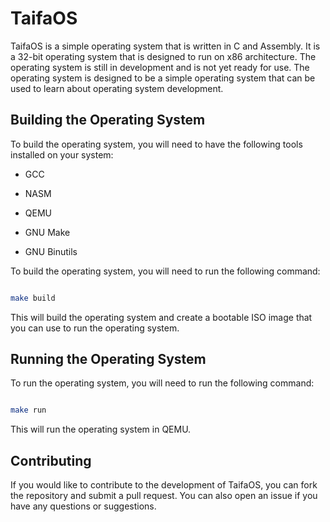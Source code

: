 # TaifaOS

TaifaOS is a simple operating system that is written in C and Assembly. It is a 32-bit operating system that is designed to run on x86 architecture. The operating system is still in development and is not yet ready for use. The operating system is designed to be a simple operating system that can be used to learn about operating system development.


## Building the Operating System

To build the operating system, you will need to have the following tools installed on your system:

- GCC

- NASM

- QEMU

- GNU Make

- GNU Binutils


To build the operating system, you will need to run the following command:

```bash

make build

```

This will build the operating system and create a bootable ISO image that you can use to run the operating system.


## Running the Operating System

To run the operating system, you will need to run the following command:

```bash

make run

```


This will run the operating system in QEMU.


## Contributing

If you would like to contribute to the development of TaifaOS, you can fork the repository and submit a pull request. You can also open an issue if you have any questions or suggestions.

